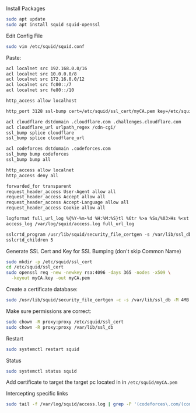 Install Packages
```bash
sudo apt update
sudo apt install squid squid-openssl
```

Edit Config File
```bash
sudo vim /etc/squid/squid.conf
```

Paste:
```txt
acl localnet src 192.168.0.0/16  
acl localnet src 10.0.0.0/8
acl localnet src 172.16.0.0/12
acl localnet src fc00::/7
acl localnet src fe80::/10

http_access allow localhost

http_port 3128 ssl-bump cert=/etc/squid/ssl_cert/myCA.pem key=/etc/squid/ssl_cert/myCA.key

acl cloudflare dstdomain .cloudflare.com .challenges.cloudflare.com
acl cloudflare_url urlpath_regex /cdn-cgi/
ssl_bump splice cloudflare
ssl_bump splice cloudflare_url

acl codeforces dstdomain .codeforces.com
ssl_bump bump codeforces  
ssl_bump bump all       

http_access allow localnet
http_access deny all

forwarded_for transparent
request_header_access User-Agent allow all
request_header_access Accept allow all
request_header_access Accept-Language allow all
request_header_access Cookie allow all

logformat full_url_log %{%Y-%m-%d %H:%M:%S}tl %6tr %>a %Ss/%03>Hs %<st %rm %>ru %[un %Sh/%<a %mt
access_log /var/log/squid/access.log full_url_log

sslcrtd_program /usr/lib/squid/security_file_certgen -s /var/lib/ssl_db -M 4MB
sslcrtd_children 5
```

Generate SSL Cert and Key for SSL Bumping (don't skip Common Name)
```bash
sudo mkdir -p /etc/squid/ssl_cert
cd /etc/squid/ssl_cert
sudo openssl req -new -newkey rsa:4096 -days 365 -nodes -x509 \
  -keyout myCA.key -out myCA.pem
```

Create a certificate database:
```bash
sudo /usr/lib/squid/security_file_certgen -c -s /var/lib/ssl_db -M 4MB
```

Make sure permissions are correct:
```bash
sudo chown -R proxy:proxy /etc/squid/ssl_cert
sudo chown -R proxy:proxy /var/lib/ssl_db
```

Restart
```bash
sudo systemctl restart squid
```

Status
```bash
sudo systemctl status squid
```

Add certificate to target the target pc located in in `/etc/squid/myCA.pem`


Intercepting specific links
```bash
sudo tail -f /var/log/squid/access.log | grep -P '(codeforces\.com/(contest|problemset|blog)/|atcoder\.jp/contests/|google\.com/search\?|chatgpt\.com/|deepseek\.com/|vjudge\.net/contest/(?!710280)(\d{6})|vjudge\.net/problem/(?!description)|vjudge\.net/group|vjudge\.net/user/solveDetail/|vjudge\.net/problem/leaderBoard)'
```
